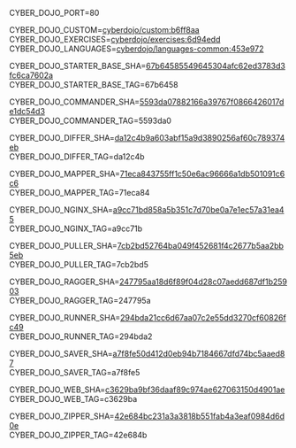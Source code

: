 
CYBER_DOJO_PORT=80<br/>

CYBER_DOJO_CUSTOM=[cyberdojo/custom:b6ff8aa](https://github.com/cyber-dojo/custom/commit/b6ff8aaca2836b54ca8c5f595698dffa41284857)<br/>
CYBER_DOJO_EXERCISES=[cyberdojo/exercises:6d94edd](https://github.com/cyber-dojo/exercises/commit/6d94edd3d8ec21aaa35743d99012024d340ab00d)<br/>
CYBER_DOJO_LANGUAGES=[cyberdojo/languages-common:453e972](https://github.com/cyber-dojo/languages/commit/453e97299667f00cf9e1e6e7d8f80289f7b7ab75)<br/>

CYBER_DOJO_STARTER_BASE_SHA=[67b64585549645304afc62ed3783d3fc6ca7602a](https://github.com/cyber-dojo/starter-base/commit/67b64585549645304afc62ed3783d3fc6ca7602a)<br/>
CYBER_DOJO_STARTER_BASE_TAG=67b6458<br/>

CYBER_DOJO_COMMANDER_SHA=[5593da07882166a39767f0866426017de1dc54d3](https://github.com/cyber-dojo/commander/commit/5593da07882166a39767f0866426017de1dc54d3)<br/>
CYBER_DOJO_COMMANDER_TAG=5593da0<br/>

CYBER_DOJO_DIFFER_SHA=[da12c4b9a603abf15a9d3890256af60c789374eb](https://github.com/cyber-dojo/differ/commit/da12c4b9a603abf15a9d3890256af60c789374eb)<br/>
CYBER_DOJO_DIFFER_TAG=da12c4b<br/>

CYBER_DOJO_MAPPER_SHA=[71eca843755ff1c50e6ac96666a1db501091c6c6](https://github.com/cyber-dojo/mapper/commit/71eca843755ff1c50e6ac96666a1db501091c6c6)<br/>
CYBER_DOJO_MAPPER_TAG=71eca84<br/>

CYBER_DOJO_NGINX_SHA=[a9cc71bd858a5b351c7d70be0a7e1ec57a31ea45](https://github.com/cyber-dojo/nginx/commit/a9cc71bd858a5b351c7d70be0a7e1ec57a31ea45)<br/>
CYBER_DOJO_NGINX_TAG=a9cc71b<br/>

CYBER_DOJO_PULLER_SHA=[7cb2bd52764ba049f452681f4c2677b5aa2bb5eb](https://github.com/cyber-dojo/puller/commit/7cb2bd52764ba049f452681f4c2677b5aa2bb5eb)<br/>
CYBER_DOJO_PULLER_TAG=7cb2bd5<br/>

CYBER_DOJO_RAGGER_SHA=[247795aa18d6f89f04d28c07aedd687df1b25903](https://github.com/cyber-dojo/ragger/commit/247795aa18d6f89f04d28c07aedd687df1b25903)<br/>
CYBER_DOJO_RAGGER_TAG=247795a<br/>

CYBER_DOJO_RUNNER_SHA=[294bda21cc6d67aa07c2e55dd3270cf60826fc49](https://github.com/cyber-dojo/runner/commit/294bda21cc6d67aa07c2e55dd3270cf60826fc49)<br/>
CYBER_DOJO_RUNNER_TAG=294bda2<br/>

CYBER_DOJO_SAVER_SHA=[a7f8fe50d412d0eb94b7184667dfd74bc5aaed87](https://github.com/cyber-dojo/saver/commit/a7f8fe50d412d0eb94b7184667dfd74bc5aaed87)<br/>
CYBER_DOJO_SAVER_TAG=a7f8fe5<br/>

CYBER_DOJO_WEB_SHA=[c3629ba9bf36daaf89c974ae627063150d4901ae](https://github.com/cyber-dojo/web/commit/c3629ba9bf36daaf89c974ae627063150d4901ae)<br/>
CYBER_DOJO_WEB_TAG=c3629ba<br/>

CYBER_DOJO_ZIPPER_SHA=[42e684bc231a3a3818b551fab4a3eaf0984d6d0e](https://github.com/cyber-dojo/zipper/commit/42e684bc231a3a3818b551fab4a3eaf0984d6d0e)<br/>
CYBER_DOJO_ZIPPER_TAG=42e684b<br/>
